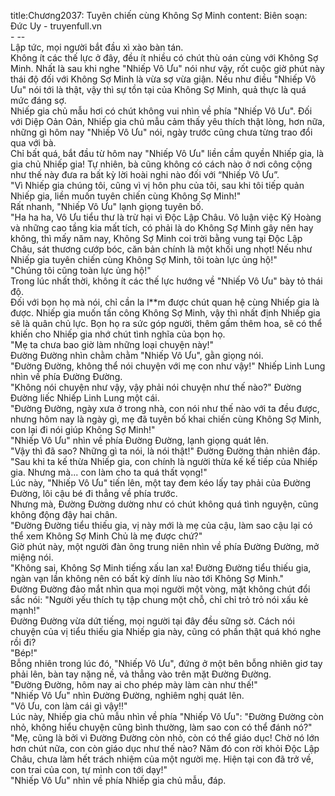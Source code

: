 title:Chương2037: Tuyên chiến cùng Không Sợ Minh
content:
Biên soạn: Đức Uy - truyenfull.vn<br>- --<br>Lập tức, mọi người bắt đầu xì xào bàn tán.<br>Không ít các thế lực ở đây, đều ít nhiều có chút thù oán cùng với Không Sợ Minh. Nhất là sau khi nghe "Nhiếp Vô Ưu" nói như vậy, rốt cuộc giờ phút này thái độ đối với Không Sợ Minh là vừa sợ vừa giận. Nếu như điều "Nhiếp Vô Ưu" nói tới là thật, vậy thì sự tồn tại của Không Sợ Minh, quả thực là quá mức đáng sợ.<br>Nhiếp gia chủ mẫu hơi có chút không vui nhìn về phía "Nhiếp Vô Ưu". Đối với Diệp Oản Oản, Nhiếp gia chủ mẫu cảm thấy yêu thích thật lòng, hơn nữa, những gì hôm nay "Nhiếp Vô Ưu" nói, ngày trước cũng chưa từng trao đổi qua với bà.<br>Chỉ bất quá, bắt đầu từ hôm nay "Nhiếp Vô Ưu" liền cầm quyền Nhiếp gia, là gia chủ Nhiếp gia! Tự nhiên, bà cũng không có cách nào ở nơi công cộng như thế này đưa ra bất kỳ lời hoài nghi nào đối với “Nhiếp Vô Ưu”.<br>"Vì Nhiếp gia chúng tôi, cũng vì vị hôn phu của tôi, sau khi tôi tiếp quản Nhiếp gia, liền muốn tuyên chiến cùng Không Sợ Minh!"<br>Rất nhanh, "Nhiếp Vô Ưu" lạnh giọng tuyên bố.<br>"Ha ha ha, Vô Ưu tiểu thư là trừ hại vì Độc Lập Châu. Vô luận việc Kỷ Hoàng và những cao tầng kia mất tích, có phải là do Không Sợ Minh gây nên hay không, thì mấy năm nay, Không Sợ Minh coi trời bằng vung tại Độc Lập Châu, sát thương cướp bóc, căn bản chính là một khối ung nhọt! Nếu như Nhiếp gia tuyên chiến cùng Không Sợ Minh, tôi toàn lực ủng hộ!"<br>"Chúng tôi cũng toàn lực ủng hộ!"<br>Trong lúc nhất thời, không ít các thế lực hướng về "Nhiếp Vô Ưu" bày tỏ thái độ.<br>Đối với bọn họ mà nói, chỉ cần la l**m được chút quan hệ cùng Nhiếp gia là được. Nhiếp gia muốn tấn công Không Sợ Minh, vậy thì nhất định Nhiếp gia sẽ là quân chủ lực. Bọn họ ra sức góp người, thêm gấm thêm hoa, sẽ có thể khiến cho Nhiếp gia nhớ chút tình nghĩa của bọn họ.<br>"Mẹ ta chưa bao giờ làm những loại chuyện này!"<br>Đường Đường nhìn chằm chằm "Nhiếp Vô Ưu", gằn giọng nói.<br>"Đường Đường, không thể nói chuyện với mẹ con như vậy!" Nhiếp Linh Lung nhìn về phía Đường Đường.<br>"Không nói chuyện như vậy, vậy phải nói chuyện như thế nào?" Đường Đường liếc Nhiếp Linh Lung một cái.<br>"Đường Đường, ngày xưa ở trong nhà, con nói như thế nào với ta đều được, nhưng hôm nay là ngày gì, mẹ đã tuyên bố khai chiến cùng Không Sợ Minh, con lại đi nói giúp Không Sợ Minh!"<br>"Nhiếp Vô Ưu" nhìn về phía Đường Đường, lạnh giọng quát lên.<br>"Vậy thì đã sao? Những gì ta nói, là nói thật!" Đường Đường thản nhiên đáp.<br>"Sau khi ta kế thừa Nhiếp gia, con chính là người thừa kế kế tiếp của Nhiếp gia. Nhưng mà... con làm cho ta quá thất vọng!"<br>Lúc này, "Nhiếp Vô Ưu" tiến lên, một tay đem kéo lấy tay phải của Đường Đường, lôi cậu bé đi thẳng về phía trước.<br>Nhưng mà, Đường Đường dường như có chút không quá tình nguyện, cũng không động đậy hai chân.<br>"Đường Đường tiểu thiếu gia, vị này mới là mẹ của cậu, làm sao cậu lại có thể xem Không Sợ Minh Chủ là mẹ được chứ?"<br>Giờ phút này, một người đàn ông trung niên nhìn về phía Đường Đường, mở miệng nói.<br>"Không sai, Không Sợ Minh tiếng xấu lan xa! Đường Đường tiểu thiếu gia, ngàn vạn lần không nên có bất kỳ dính líu nào tới Không Sợ Minh."<br>Đường Đường đảo mắt nhìn qua mọi người một vòng, mặt không chút đổi sắc nói: "Người yếu thích tụ tập chung một chỗ, chỉ chỉ trỏ trỏ nói xấu kẻ mạnh!"<br>Đường Đường vừa dứt tiếng, mọi người tại đây đều sững sờ. Cách nói chuyện của vị tiểu thiếu gia Nhiếp gia này, cũng có phần thật quá khó nghe rồi đi?<br>"Bép!"<br>Bỗng nhiên trong lúc đó, "Nhiếp Vô Ưu", đứng ở một bên bỗng nhiên giơ tay phải lên, bàn tay nặng nề, vả thẳng vào trên mặt Đường Đường.<br>"Đường Đường, hôm nay ai cho phép mày làm càn như thế!"<br>"Nhiếp Vô Ưu" nhìn Đường Đường, nghiêm nghị quát lên.<br>"Vô Ưu, con làm cái gì vậy!!"<br>Lúc này, Nhiếp gia chủ mẫu nhìn về phía "Nhiếp Vô Ưu": "Đường Đường còn nhỏ, không hiểu chuyện cũng bình thường, làm sao con có thể đánh nó?"<br>"Mẹ, cũng là bởi vì Đường Đường còn nhỏ, còn có thể giáo dục! Chờ nó lớn hơn chút nữa, con còn giáo dục như thế nào? Năm đó con rời khỏi Độc Lập Châu, chưa làm hết trách nhiệm của một người mẹ. Hiện tại con đã trở về, con trai của con, tự mình con tới dạy!"<br>"Nhiếp Vô Ưu" nhìn về phía Nhiếp gia chủ mẫu, đáp.